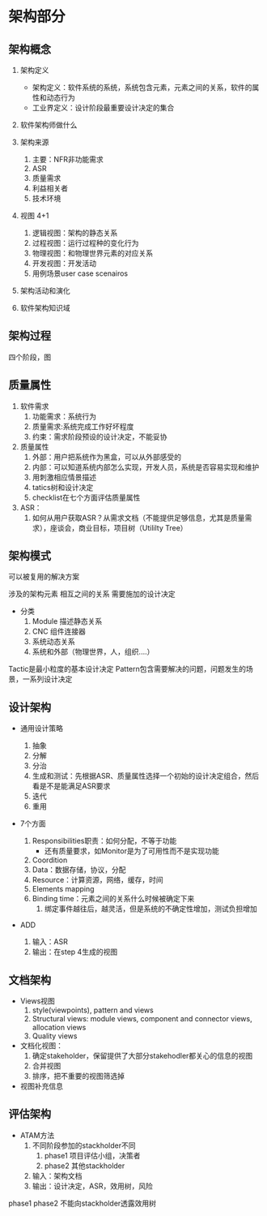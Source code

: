 
# 架构部分


## 架构概念

1. 架构定义
	- 架构定义：软件系统的系统，系统包含元素，元素之间的关系，软件的属性和动态行为
	- 工业界定义：设计阶段最重要设计决定的集合

1. 软件架构师做什么
2. 架构来源
	1. 主要：NFR非功能需求
	2. ASR
	3. 质量需求
	4. 利益相关者
	5. 技术环境
3. 视图 4+1
	1. 逻辑视图：架构的静态关系
	2. 过程视图：运行过程种的变化行为
	3. 物理视图：和物理世界元素的对应关系
	4. 开发视图：开发活动
	5. 用例场景user case scenairos
4. 架构活动和演化
5. 软件架构知识域


## 架构过程

四个阶段，图

## 质量属性

1. 软件需求
	1. 功能需求：系统行为
	2. 质量需求:系统完成工作好坏程度
	3. 约束：需求阶段预设的设计决定，不能妥协
2. 质量属性
	1. 外部：用户把系统作为黑盒，可以从外部感受的
	2. 内部：可以知道系统内部怎么实现，开发人员，系统是否容易实现和维护
	3. 用刺激相应情景描述
	4. tatics树和设计决定
	5. checklist在七个方面评估质量属性
3. ASR：
	1. 如何从用户获取ASR？从需求文档（不能提供足够信息，尤其是质量需求），座谈会，商业目标，项目树（Utililty Tree）


## 架构模式


可以被复用的解决方案

涉及的架构元素
相互之间的关系
需要施加的设计决定


- 分类
	1. Module 描述静态关系
	2. CNC 组件连接器
	3.  系统动态关系
	4. 系统和外部（物理世界，人，组织....）


Tactic是最小粒度的基本设计决定
Pattern包含需要解决的问题，问题发生的场景，一系列设计决定


## 设计架构


- 通用设计策略
	1. 抽象
	2. 分解
	3. 分治
	4. 生成和测试：先根据ASR、质量属性选择一个初始的设计决定组合，然后看是不是能满足ASR要求
	5. 迭代
	6. 重用
- 7个方面
	1. Responsibilities职责：如何分配，不等于功能
		- 还有质量要求，如Monitor是为了可用性而不是实现功能
	2. Coordition
	3. Data：数据存储，协议，分配
	4. Resource：计算资源，网络，缓存，时间
	5. Elements mapping
	6. Binding time：元素之间的关系什么时候被确定下来
		1. 绑定事件越往后，越灵活，但是系统的不确定性增加，测试负担增加


- ADD
	1. 输入：ASR
	2. 输出：在step 4生成的视图

## 文档架构


- Views视图
	1. style(viewpoints), pattern and views
	2. Structural views: module views, component and connector views, allocation views
	3. Quality views
- 文档化视图：
	1. 确定stakeholder，保留提供了大部分stakehodler都关心的信息的视图
	2. 合并视图
	3. 排序，把不重要的视图筛选掉
- 视图补充信息


## 评估架构

- ATAM方法
	1. 不同阶段参加的stackholder不同
		1. phase1 项目评估小组，决策者
		2. phase2 其他stackholder
	2. 输入：架构文档
	3. 输出：设计决定，ASR，效用树，风险

phase1 
phase2 不能向stackholder透露效用树




